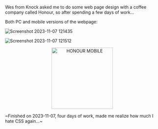 Wes from Knock asked me to do some web page design with a coffee company called Honour, so after spending a few days of work...

Both PC and mobile versions of the webpage:

![Screenshot 2023-11-07 121435](https://github.com/jimmyd95/KnockCodeChallenge/assets/16414366/6b519e36-1e1d-49f8-9112-d695110c54c3)

![Screenshot 2023-11-07 121512](https://github.com/jimmyd95/KnockCodeChallenge/assets/16414366/e94d4bb4-9ae2-45db-9247-7e649dcdf23c)

<p align="center">
  <img width="200" src="https://github.com/jimmyd95/KnockCodeChallenge/assets/16414366/9b56e3f0-28d4-41fd-a193-d6cdde13c684" alt="HONOUR MOBILE">
</p>

~Finished on 2023-11-07, four days of work, made me realize how much I hate CSS again...~

